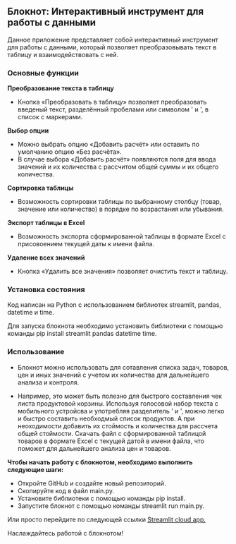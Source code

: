## Блокнот: Интерактивный инструмент для работы с данными
Данное приложение представляет собой интерактивный инструмент для работы с данными, который позволяет преобразовывать текст в таблицу и взаимодействовать с ней.

### Основные функции

**Преобразование текста в таблицу** 
* Кнопка «Преобразовать в таблицу» позволяет преобразовать введеный текст, разделённый пробелами или символом ' и ', в список с маркерами.


**Выбор опции** 
* Можно выбрать опцию «Добавить расчёт» или оставить по умолчанию опцию «Без расчёта». 
* В случае выбора «Добавить расчёт» появляются поля для ввода значений и их количества с рассчитом общей суммы и их общего количества.

**Сортировка таблицы** 
* Возможность сортировки таблицы по выбранному столбцу (товар, значение или количество) в порядке по возрастания или убывания.

**Экспорт таблицы в Excel** 
* Возможность экспорта сформированной таблицы в формате Excel с присовоением текущей даты к имени файла.

**Удаление всех значений** 
* Кнопка «Удалить все значения» позволяет очистить текст и таблицу.


### Установка состояния

Код написан на Python с использованием библиотек streamlit, pandas, datetime и time.

Для запуска блокнота необходимо установить библиотеки с помощью команды pip install streamlit pandas datetime time.

### Использование
* Блокнот можно использовать для сотавления списка задач, товаров, цен и иных значений с учетом их количества для дальнейшего анализа и контроля. 

* Например, это может быть полезно для быстрого составления чек листа продуктовой корзины. Используя голосовой набор текста с мобильного устройсва и употребляя разделитель ' и ', можно легко и быстро составить необходмый список продуктов. А при неоходимости добавить их стоймость и количества для рассчета общей стоймости. Скачать файл с сформированной таблицой товаров в формате Excel c текущей датой в имени файла, что поможет для дальнейшего анализа цен и товаров.


**Чтобы начать работу с блокнотом, необходимо выполнить следующие шаги:**

* Откройте GitHub и создайте новый репозиторий.
* Скопируйте код в файл main.py.
* Установите библиотеки с помощью команды pip install.
* Запустите блокнот с помощью команды streamlit run main.py.

Или просто перейдите по следующей ссылки [Streamlit cloud app.](https://notechecker-froe4ddnhdp6vvgfq2bzt2.streamlit.app/)

Наслаждайтесь работой с блокнотом!